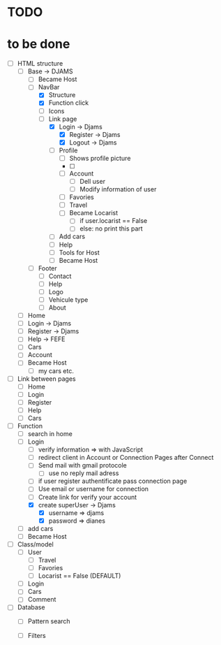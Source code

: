 # TODO

# to be done 

- [ ] HTML structure
    - [ ] Base -> DJAMS
        - [ ] Became Host
        - [ ] NavBar
            - [X] Structure
            - [X] Function click
            - [ ] Icons
            - [ ] Link page
                - [X] Login -> Djams
                    - [X] Register -> Djams
                    - [X] Logout -> Djams
                - [ ] Profile
                    - [ ] Shows profile picture
                    - [ ]
                    - [ ] Account
                        - [ ] Dell user
                        - [ ] Modify information of user
                    
                    - [ ] Favories
                    - [ ] Travel
                    - [ ] Became Locarist
                        - [ ] if user.locarist == False
                        - [ ] else: no print this part
                - [ ] Add cars
                - [ ] Help
                - [ ] Tools for Host
                - [ ] Became Host
        - [ ] Footer
            - [ ] Contact
            - [ ] Help
            - [ ] Logo
            - [ ] Vehicule type
            - [ ] About
    - [ ] Home
    - [ ] Login -> Djams
    - [ ] Register -> Djams
    - [ ] Help -> FEFE
    - [ ] Cars
    - [ ] Account
    - [ ] Became Host
        - [ ] my cars
        etc.
    
- [ ] Link between pages
    - [ ] Home
    - [ ] Login
    - [ ] Register
    - [ ] Help
    - [ ] Cars

- [ ] Function
    - [ ] search in home 
    - [ ] Login
        - [ ] verify information => with JavaScript
        - [ ] redirect client in Account or Connection Pages after Connect
        - [ ] Send mail with gmail protocole
            - [ ] use no reply mail adress
        - [ ] if user register authentificate pass connection page
        - [ ] Use email or username for connection
        - [ ] Create link for verify your account
        - [X] create superUser -> Djams
            - [X] username => djams
            - [X] password => dianes
    - [ ] add cars
    - [ ] Became Host

- [ ] Class/model
    - [ ] User
        - [ ] Travel
        - [ ] Favories
        - [ ] Locarist == False (DEFAULT)
    - [ ] Login
    - [ ] Cars
    - [ ] Comment
- [ ] Database
    - [ ] Pattern search
    - [ ] Filters




